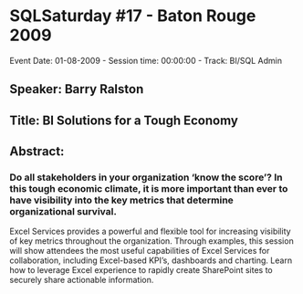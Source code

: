 # SQLSaturday #17 - Baton Rouge 2009
Event Date: 01-08-2009 - Session time: 00:00:00 - Track: BI/SQL Admin
## Speaker: Barry Ralston
## Title: BI Solutions for a Tough Economy
## Abstract:
### Do all stakeholders in your organization ‘know the score’?  In this tough economic climate, it is more important than ever to have visibility into the key metrics that determine organizational survival.  

Excel Services provides a powerful and flexible tool for increasing visibility of key metrics throughout the organization.  Through examples, this session will show attendees the most useful capabilities of Excel Services for collaboration, including Excel-based KPI’s, dashboards and charting.  Learn how to leverage Excel experience to rapidly create SharePoint sites to securely share actionable information.  

